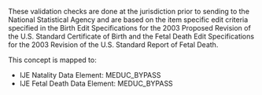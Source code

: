 These validation checks are done at the jurisdiction prior to sending to the National Statistical Agency and are based on the item specific edit criteria specified in the Birth Edit Specifications for the 2003 Proposed Revision of the U.S. Standard Certificate of Birth and the Fetal Death Edit Specifications for the 2003 Revision of the U.S. Standard Report of Fetal Death.

This concept is mapped to:
* IJE Natality Data Element: MEDUC_BYPASS
* IJE Fetal Death Data Element: MEDUC_BYPASS